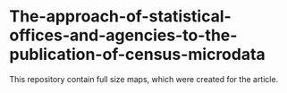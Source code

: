# The-approach-of-statistical-offices-and-agencies-to-the-publication-of-census-microdata

This repository contain full size maps, which were created for the article.

